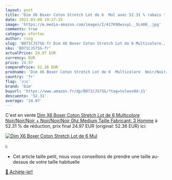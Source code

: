 ```yaml
---
layout: post
title: 'Dim X6 Boxer Coton Stretch Lot de 6  Mul avec 52.31 % rabais '
date: 2021-03-08 19:27:15
image: 'https://m.media-amazon.com/images/I/417K98wsvyL._SL400_.jpg'
comments: true
category: ofertas
author: ring
slug: 'B071CJS7SG-fr Dim X6 Boxer Coton Stretch Lot de 6 Multicolore...'
sku: 'B071CJS7SG-fr'
actualPrice: 24.97 EUR
currency: EUR
price: 24.97
comparePrice: 52.36 EUR
prodname: 'Dim X6 Boxer Coton Stretch Lot de 6  Multicolore  Noir/Noir/Noir + Noir/Noir/Noir 0hz   Medium  Taille Fabricant: 3  Homme'
country: 'fr'
flag: '🇫🇷'
brand: 'Dim'
buyurl: 'https://www.amazon.fr/dp/B071CJS7SG/?tag=tolees0d-21'
descuento: '52.31'
average: '24.97'
---
```


C'est en vente [Dim X6 Boxer Coton Stretch Lot de 6  Multicolore  Noir/Noir/Noir + Noir/Noir/Noir 0hz   Medium  Taille Fabricant: 3  Homme](https://www.amazon.fr/dp/B071CJS7SG/?tag=tolees0d-21)  à  52.31 % de réduction, prix final  24.97 EUR (original: 52.36 EUR) ici:

[![Dim X6 Boxer Coton Stretch Lot de 6  Mul](https://m.media-amazon.com/images/I/417K98wsvyL._SL400_.jpg)](https://www.amazon.fr/dp/B071CJS7SG/?tag=tolees0d-21)

ℹ️:

- Cet article taille petit, nous vous conseillons de prendre une taille au-dessus de votre taille habituelle

[🛒 Achète-le!!](https://www.amazon.fr/dp/B071CJS7SG/?tag=tolees0d-21)
